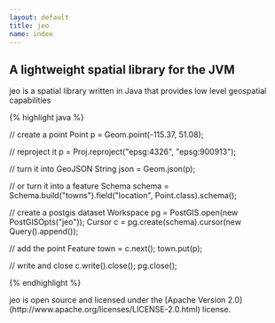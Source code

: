 ```yaml
---
layout: default
title: jeo
name: index
---
```


<!-- # <span class="logo">jeo</span> -->

## A lightweight spatial library for the JVM

<p class="lead">
  jeo is a spatial library written in Java that provides low level geospatial capabilities
</p>


{% highlight java %}

// create a point
Point p = Geom.point(-115.37, 51.08);

// reproject it
p = Proj.reproject("epsg:4326", "epsg:900913");

// turn it into GeoJSON
String json = Geom.json(p);

// or turn it into a feature 
Schema schema = Schema.build("towns").field("location", Point.class).schema();

// create a postgis dataset
Workspace pg = PostGIS.open(new PostGISOpts("jeo"));
Cursor<Feature> c = pg.create(schema).cursor(new Query().append());

// add the point
Feature town = c.next();
town.put(p);

// write and close
c.write().close();
pg.close();

{% endhighlight %}

<span class="lead">
jeo is open source and licensed under the [Apache Version 2.0](http://www.apache.org/licenses/LICENSE-2.0.html) license.
</span>

